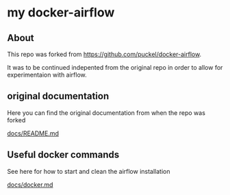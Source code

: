# my docker-airflow

## About 

This repo was forked from https://github.com/puckel/docker-airflow.

It was to be continued indepented from the original repo in order to allow for experimentaion with airflow.

## original documentation 

Here you can find the original documentation from when the repo was forked

[docs/README.md](docs/README.md)

## Useful docker commands

See here for how to start and clean the airflow installation

[docs/docker.md](docs/docker.md)
